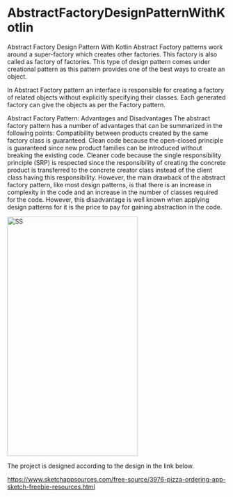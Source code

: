 # AbstractFactoryDesignPatternWithKotlin
Abstract Factory Design Pattern With Kotlin
Abstract Factory patterns work around a super-factory which creates other factories. This factory is also called as factory of factories. This type of design pattern comes under creational pattern as this pattern provides one of the best ways to create an object.

In Abstract Factory pattern an interface is responsible for creating a factory of related objects without explicitly specifying their classes. Each generated factory can give the objects as per the Factory pattern.


Abstract Factory Pattern: Advantages and Disadvantages
The abstract factory pattern has a number of advantages that can be summarized in the following points:
Compatibility between products created by the same factory class is guaranteed.
Clean code because the open-closed principle is guaranteed since new product families can be introduced without breaking the existing code.
Cleaner code because the single responsibility principle (SRP) is respected since the responsibility of creating the concrete product is transferred to the concrete creator class instead of the client class having this responsibility.
However, the main drawback of the abstract factory pattern, like most design patterns, is that there is an increase in complexity in the code and an increase in the number of classes required for the code. However, this disadvantage is well known when applying design patterns for it is the price to pay for gaining abstraction in the code.

<img src="https://github.com/harunkor/AbstractFactoryDesignPatternWithKotlin/blob/master/app/device-2022-01-01-234127.gif?raw=true" alt="SS" width="300" height="550">


The project is designed according to the design in the link below.

https://www.sketchappsources.com/free-source/3976-pizza-ordering-app-sketch-freebie-resources.html


